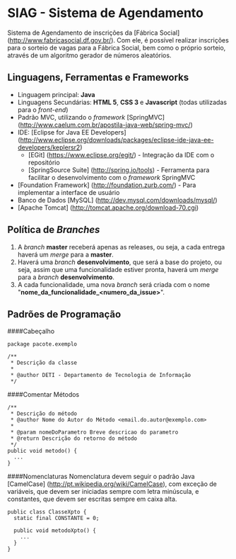 SIAG - Sistema de Agendamento
=========

Sistema de Agendamento de inscrições da [Fábrica Social] (http://www.fabricasocial.df.gov.br/). Com ele, é possível realizar inscrições para o sorteio de vagas para a Fábrica Social, bem como o próprio sorteio, através de um algoritmo gerador de números aleatórios.

Linguagens, Ferramentas e Frameworks
------
* Linguagem principal: **Java**
* Linguagens Secundárias: **HTML 5**, **CSS 3** e **Javascript** (todas utilizadas para o *front-end*)
* Padrão MVC, utilizando o *framework* [SpringMVC] (http://www.caelum.com.br/apostila-java-web/spring-mvc/)
* IDE: [Eclipse for Java EE Developers] (http://www.eclipse.org/downloads/packages/eclipse-ide-java-ee-developers/keplersr2)
  * [EGit] (https://www.eclipse.org/egit/) - Integração da IDE com o repositório
  * [SpringSource Suite] (http://spring.io/tools) - Ferramenta para facilitar o desenvolvimento com o *framework* SpringMVC
* [Foundation Framework] (http://foundation.zurb.com/) - Para implementar a interface de usuário
* Banco de Dados [MySQL] (http://dev.mysql.com/downloads/mysql/)
* [Apache Tomcat] (http://tomcat.apache.org/download-70.cgi)

Política de *Branches*
-----
1. A *branch* **master** receberá apenas as releases, ou seja, a cada entrega haverá um *merge* para a **master**.
2. Haverá uma *branch* **desenvolvimento**, que será a base do projeto, ou seja, assim que uma funcionalidade estiver pronta, haverá um *merge* para a *branch* **desenvolvimento**.
3. A cada funcionalidade, uma nova *branch* será criada com o nome "**nome_da_funcionalidade_<numero_da_issue>**".
  
Padrões de Programação
------------------

####Cabeçalho

    package pacote.exemplo

    /**
     * Descrição da classe
     * 
     * @author DETI - Departamento de Tecnologia de Informação
     */

####Comentar Métodos

    /**
     * Descrição do método
     * @author Nome do Autor do Método <email.do.autor@exemplo.com>
     * 
     * @param nomeDoParametro Breve descricao do parametro
     * @return Descrição do retorno do método
     */
    public void metodo() {
      ...
    }
    
####Nomenclaturas
Nomenclatura devem seguir o padrão Java [CamelCase] (http://pt.wikipedia.org/wiki/CamelCase), com exceção de variáveis, que devem ser iniciadas sempre com letra minúscula, e constantes, que devem ser escritas sempre em caixa alta.

    public class ClasseXpto {
      static final CONSTANTE = 0;
      
      public void metodoXpto() {
        ...
      }
    }
  
